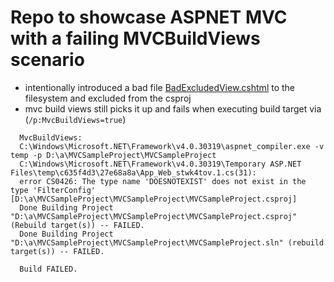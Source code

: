 # Repo to showcase ASPNET MVC with a failing MVCBuildViews scenario

- intentionally introduced a bad file [BadExcludedView.cshtml](Views/BadExcludedView.cshtml) to the filesystem and excluded from the csproj
- mvc build views still picks it up and fails when executing build target via (`/p:MvcBuildViews=true`)
```
  MvcBuildViews:
  C:\Windows\Microsoft.NET\Framework\v4.0.30319\aspnet_compiler.exe -v temp -p D:\a\MVCSampleProject\MVCSampleProject 
  C:\Windows\Microsoft.NET\Framework\v4.0.30319\Temporary ASP.NET Files\temp\c635f4d3\27e68a8a\App_Web_stwk4tov.1.cs(31):
  error CS0426: The type name 'DOESNOTEXIST' does not exist in the type 'FilterConfig' [D:\a\MVCSampleProject\MVCSampleProject\MVCSampleProject.csproj]
  Done Building Project "D:\a\MVCSampleProject\MVCSampleProject\MVCSampleProject.csproj" (Rebuild target(s)) -- FAILED.
  Done Building Project "D:\a\MVCSampleProject\MVCSampleProject\MVCSampleProject.sln" (rebuild target(s)) -- FAILED.
  
  Build FAILED.
  ```

